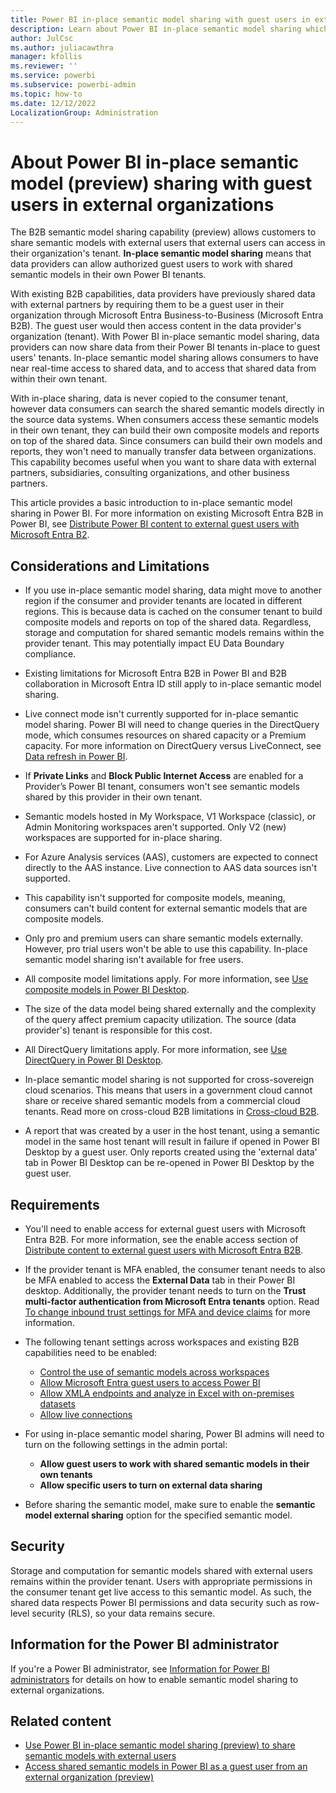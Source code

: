 ```yaml
---
title: Power BI in-place semantic model sharing with guest users in external organizations (preview)
description: Learn about Power BI in-place semantic model sharing which allows you to share semantic models with external guest users in their own tenants.
author: JulCsc
ms.author: juliacawthra
manager: kfollis
ms.reviewer: ''
ms.service: powerbi
ms.subservice: powerbi-admin
ms.topic: how-to
ms.date: 12/12/2022
LocalizationGroup: Administration
---
```


# About Power BI in-place semantic model (preview) sharing with guest users in external organizations

The B2B semantic model sharing capability (preview) allows customers to share semantic models with external users that external users can access in their organization's tenant. **In-place semantic model sharing** means that data providers can allow authorized guest users to work with shared semantic models in their own Power BI tenants.

With existing B2B capabilities, data providers have previously shared data with external partners by requiring them to be a guest user in their organization through Microsoft Entra Business-to-Business (Microsoft Entra B2B). The guest user would then access content in the data provider's organization (tenant). With Power BI in-place semantic model sharing, data providers can now share data from their Power BI tenants in-place to guest users' tenants. In-place semantic model sharing allows consumers to have near real-time access to shared data, and to access that shared data from within their own tenant.  

With in-place sharing, data is never copied to the consumer tenant, however data consumers can search the shared semantic models directly in the source data systems. When consumers access these semantic models in their own tenant, they can build their own composite models and reports on top of the shared data. Since consumers can build their own models and reports, they won't need to manually transfer data between organizations. This capability becomes useful when you want to share data with external partners, subsidiaries, consulting organizations, and other business partners. 

This article provides a basic introduction to in-place semantic model sharing in Power BI. For more information on existing Microsoft Entra B2B in Power BI, see [Distribute Power BI content to external guest users with Microsoft Entra B2](../enterprise/service-admin-azure-ad-b2b.md).

## Considerations and Limitations 

- If you use in-place semantic model sharing, data might move to another region if the consumer and provider tenants are located in different regions. This is because data is cached on the consumer tenant to build composite models and reports on top of the shared data. Regardless, storage and computation for shared semantic models remains within the provider tenant. This may potentially impact EU Data Boundary compliance.

- Existing limitations for Microsoft Entra B2B in Power BI and B2B collaboration in Microsoft Entra ID still apply to in-place semantic model sharing.  

- Live connect mode isn't currently supported for in-place semantic model sharing. Power BI will need to change queries in the DirectQuery mode, which consumes resources on shared capacity or a Premium capacity. For more information on DirectQuery versus LiveConnect, see [Data refresh in Power BI](../connect-data/refresh-data.md#semantic-models-in-directquery-mode).

- If **Private Links** and **Block Public Internet Access** are enabled for a Provider’s Power BI tenant, consumers won't see semantic models shared by this provider in their own tenant. 

- Semantic models hosted in My Workspace, V1 Workspace (classic), or Admin Monitoring workspaces aren't supported. Only V2 (new) workspaces are supported for in-place sharing.

- For Azure Analysis services (AAS), customers are expected to connect directly to the AAS instance. Live connection to AAS data sources isn't supported.

- This capability isn't supported for composite models, meaning, consumers can't build content for external semantic models that are composite models.

- Only pro and premium users can share semantic models externally. However, pro trial users won't be able to use this capability. In-place semantic model sharing isn't available for free users.  

- All composite model limitations apply. For more information, see [Use composite models in Power BI Desktop](../transform-model/desktop-composite-models.md#considerations-and-limitations). 

- The size of the data model being shared externally and the complexity of the query affect premium capacity utilization. The source (data provider's) tenant is responsible for this cost.

- All DirectQuery limitations apply. For more information, see [Use DirectQuery in Power BI Desktop](../connect-data/desktop-use-directquery.md#considerations-and-limitations).

- In-place semantic model sharing is not supported for cross-sovereign cloud scenarios. This means that users in a government cloud cannot share or receive shared semantic models from a commercial cloud tenants. Read more on cross-cloud B2B limitations in [Cross-cloud B2B](../enterprise/service-admin-azure-ad-b2b.md#cross-cloud-b2b).

- A report that was created by a user in the host tenant, using a semantic model in the same host tenant will result in failure if opened in Power BI Desktop by a guest user. Only reports created using the 'external data' tab in Power BI Desktop can be re-opened in Power BI Desktop by the guest user.

## Requirements

- You'll need to enable access for external guest users with Microsoft Entra B2B. For more information, see the enable access section of [Distribute content to external guest users with Microsoft Entra B2B](../enterprise/service-admin-azure-ad-b2b.md#enable-invite-external-users-to-your-organization-setting).

- If the provider tenant is MFA enabled, the consumer tenant needs to also be MFA enabled to access the **External Data** tab in their Power BI desktop. Additionally, the provider tenant needs to turn on the **Trust multi-factor authentication from Microsoft Entra tenants** option. Read [To change inbound trust settings for MFA and device claims](/azure/active-directory/external-identities/cross-tenant-access-settings-b2b-collaboration#to-change-inbound-trust-settings-for-mfa-and-device-claims) for more information.

- The following tenant settings across workspaces and existing B2B capabilities need to be enabled: 
    - [Control the use of semantic models across workspaces](../connect-data/service-datasets-admin-across-workspaces.md)
    - [Allow Microsoft Entra guest users to access Power BI](../guidance/whitepaper-azure-b2b-power-bi.md) 
    - [Allow XMLA endpoints and analyze in Excel with on-premises datasets](../enterprise/service-premium-connect-tools.md)
    - [Allow live connections](/fabric/admin/service-admin-portal-export-sharing)

- For using in-place semantic model sharing, Power BI admins will need to turn on the following settings in the admin portal: 
    - **Allow guest users to work with shared semantic models in their own tenants**
    - **Allow specific users to turn on external data sharing** 

- Before sharing the semantic model, make sure to enable the **semantic model external sharing** option for the specified semantic model. 

## Security

Storage and computation for semantic models shared with external users remains within the provider tenant. Users with appropriate permissions in the consumer tenant get live access to this semantic model. As such, the shared data respects Power BI permissions and data security such as row-level security (RLS), so your data remains secure. 

## Information for the Power BI administrator

If you're a Power BI administrator, see [Information for Power BI administrators](./service-dataset-external-org-share-admin.md) for details on how to enable semantic model sharing to external organizations.

## Related content

- [Use Power BI in-place semantic model sharing (preview) to share semantic models with external users](service-dataset-external-org-share-provider.md)
- [Access shared semantic models in Power BI as a guest user from an external organization (preview)](service-dataset-external-org-share-view.md)
